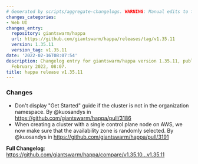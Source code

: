 ```yaml
---
# Generated by scripts/aggregate-changelogs. WARNING: Manual edits to this files will be overwritten.
changes_categories:
- Web UI
changes_entry:
  repository: giantswarm/happa
  url: https://github.com/giantswarm/happa/releases/tag/v1.35.11
  version: 1.35.11
  version_tag: v1.35.11
date: '2022-02-16T08:07:54'
description: Changelog entry for giantswarm/happa version 1.35.11, published on 16
  February 2022, 08:07.
title: happa release v1.35.11
---
```


### Changes

* Don't display "Get Started" guide if the cluster is not in the organization namespace. By @kuosandys in https://github.com/giantswarm/happa/pull/3186
* When creating a cluster with a single control plane node on AWS, we now make sure that the availability zone is randomly selected. By @kuosandys in https://github.com/giantswarm/happa/pull/3191

**Full Changelog**: https://github.com/giantswarm/happa/compare/v1.35.10...v1.35.11
